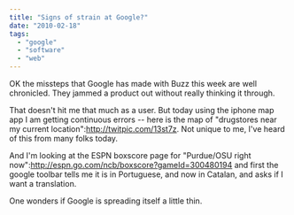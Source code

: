 ```yaml
---
title: "Signs of strain at Google?"
date: "2010-02-18"
tags: 
  - "google"
  - "software"
  - "web"
---
```


OK the missteps that Google has made with Buzz this week are well chronicled. They jammed a product out without really thinking it through.

That doesn't hit me that much as a user. But today using the iphone map app I am getting continuous errors -- here is the map of "drugstores near my current location":http://twitpic.com/13st7z. Not unique to me, I've heard of this from many folks today.

And I'm looking at the ESPN boxscore page for "Purdue/OSU right now":http://espn.go.com/ncb/boxscore?gameId=300480194 and first the google toolbar tells me it is in Portuguese, and now in Catalan, and asks if I want a translation.

One wonders if Google is spreading itself a little thin.
